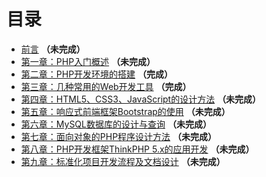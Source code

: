 # 目录

* [前言](SUMMARY.md) **（未完成）**
* [第一章：PHP入门概述](Chapter1/README.md) **（未完成）**
* [第二章：PHP开发环境的搭建](Chapter2/README.md) **（完成）**
* [第三章：几种常用的Web开发工具](Chapter3/README.md) **（完成）**
* [第四章：HTML5、CSS3、JavaScript的设计方法](Chapter4/README.md) **（未完成）**
* [第五章：响应式前端框架Bootstrap的使用](Chapter5/README.md) **（未完成）**
* [第六章：MySQL数据库的设计与查询](Chapter6/README.md) **（未完成）**
* [第七章：面向对象的PHP程序设计方法](Chapter7/README.md) **（未完成）**
* [第八章：PHP开发框架ThinkPHP 5.x的应用开发](Chapter8/README.md) **（未完成）**
* [第九章：标准化项目开发流程及文档设计](Chapter9/README.md) **（未完成）**



